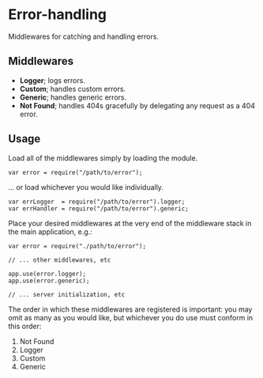 # Error-handling
Middlewares for catching and handling errors.

## Middlewares
 - **Logger**; logs errors.
 - **Custom**; handles custom errors.
 - **Generic**; handles generic errors.
 - **Not Found**; handles 404s gracefully by delegating any request as a 404 error.

## Usage
Load all of the middlewares simply by loading the module.

    var error = require("/path/to/error");

... or load whichever you would like individually.

    var errLogger  = require("/path/to/error").logger;
    var errHandler = require("/path/to/error").generic;

Place your desired middlewares at the very end of the middleware stack in the main application, e.g.:

    var error = require("./path/to/error");

    // ... other middlewares, etc

    app.use(error.logger);
    app.use(error.generic);

    // ... server initialization, etc

The order in which these middlewares are registered is important: you may omit as many as you would like, but whichever you do use must conform in this order:
 1. Not Found
 2. Logger
 3. Custom
 4. Generic
